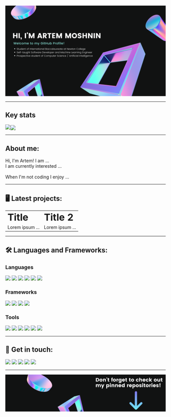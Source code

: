 ![Banner](/banner.png)

<hr/>

## Key stats

<p >
<img align="left" src="https://github-readme-stats.vercel.app/api?username=artem711&show_icons=true&bg_color=111212&title_color=fff&text_color=fff&icon_color=E83338&count_private=true&include_all_commits=true"/> <a><img align="center" src="https://github-readme-stats.vercel.app/api/top-langs/?username=artem711&exclude_repo=The_Cobalt_Crypt&bg_color=111212&title_color=fff&text_color=fff"/></a>
</p>
<hr>

## About me:

Hi, I'm Artem! I am ... <br>
I am currently interested ...
<br> <br>
When I'm not coding I enjoy ...

<hr>

## :desktop_computer: Latest projects:

<table border="0">
 <tr>
    <td><b style="font-size:30px">Title</b></td>
    <td><b style="font-size:30px">Title 2</b></td>
 </tr>
 <tr>
    <td>Lorem ipsum ...</td>
    <td>Lorem ipsum ...</td>
 </tr>
</table>

<hr>

## :hammer_and_wrench: Languages and Frameworks:

### Languages

<p><img src="https://img.shields.io/badge/javascript%20-%23323330.svg?&style=for-the-badge&logo=javascript&logoColor=%23fff&color=111212"/> <img src="https://img.shields.io/badge/html5%20-%23E34F26.svg?&style=for-the-badge&logo=html5&logoColor=white&color=111212"/> <img src="https://img.shields.io/badge/css3%20-%231572B6.svg?&style=for-the-badge&logo=css3&logoColor=white&color=111212"/> <img src="https://img.shields.io/badge/python%20-%2314354C.svg?&style=for-the-badge&logo=python&logoColor=white&color=111212"/> <img src="https://img.shields.io/badge/java-%23ED8B00.svg?&style=for-the-badge&logo=java&logoColor=white&color=111212"/> <img src="https://img.shields.io/badge/markdown-%23000000.svg?&style=for-the-badge&logo=markdown&logoColor=white&color=111212"/></p>

### Frameworks

<p><img src="https://img.shields.io/badge/bootstrap%20-%23563D7C.svg?&style=for-the-badge&logo=bootstrap&logoColor=white&color=111212"/> <img src="https://img.shields.io/badge/jquery%20-%230769AD.svg?&style=for-the-badge&logo=jquery&logoColor=white&color=111212"/> <img src="https://img.shields.io/badge/django%20-%23092E20.svg?&style=for-the-badge&logo=django&logoColor=white&color=111212"/> <img src="https://img.shields.io/badge/pandas%20-%23150458.svg?&style=for-the-badge&logo=pandas&logoColor=white&color=111212" /></p>

### Tools

<p><img src="https://img.shields.io/badge/git%20-%23F05033.svg?&style=for-the-badge&logo=git&logoColor=white&color=111212"/> <img src="https://img.shields.io/badge/github%20-%23121011.svg?&style=for-the-badge&logo=github&logoColor=white&color=111212"/> <img src="https://img.shields.io/badge/DigitalOcean-%230167ff.svg?&style=for-the-badge&logo=digitalOcean&logoColor=white&color=111212"/> <img src ="https://img.shields.io/badge/postgres-%23316192.svg?&style=for-the-badge&logo=postgresql&logoColor=white&color=111212"/> <img src ="https://img.shields.io/badge/sqlite-%2307405e.svg?&style=for-the-badge&logo=sqlite&logoColor=white&color=111212"/> <img src="https://img.shields.io/badge/Jupyter%20-%23F37626.svg?&style=for-the-badge&logo=Jupyter&logoColor=white&color=111212" /></p>

<hr>

## :speech_balloon: Get in touch:

<a href="mailto:swift.uix@gmail.com" rel="nofollow"><img src="https://img.shields.io/badge/-Stack%20overflow-FE7A16?style=for-the-badge&logo=stack-overflow&logoColor=white&color=111212"/></a>
<a href="https://twitter.com/Artem66063023" rel="nofollow"><img src="https://img.shields.io/badge/@Artem66063023%20-%231DA1F2.svg?&style=for-the-badge&logo=Twitter&logoColor=white&color=111212"/></a> 
<a href="https://www.linkedin.com/in/artem77/" rel="nofollow"><img src="https://img.shields.io/badge/linkedin%20-%230077B5.svg?&style=for-the-badge&logo=linkedin&logoColor=white&color=111212"/></a> 
<a href="https://www.youtube.com/" rel="nofollow"><img src="https://img.shields.io/badge/-Stack%20overflow-FE7A16?style=for-the-badge&logo=stack-overflow&logoColor=white&color=111212"/></a> 
<a href="https://myportfolio-dev.web.app/" rel="nofollow"><img src="https://img.shields.io/badge/My Website %20-%231DA1F2.svg?&style=for-the-badge&color=111212"/></a>
<hr>

![banner bottom](/footerx.png)
